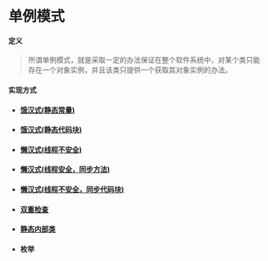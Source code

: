 # 单例模式

#### 定义

>所谓单例模式，就是采取一定的办法保证在整个软件系统中，对某个类只能存在一个对象实例，并且该类只提供一个获取其对象实例的办法。

#### 实现方式

* #### [饿汉式(静态常量)](hungry/constant.md)

* #### [饿汉式(静态代码块)](hungry/block.md)

* #### [懒汉式(线程不安全)](lazy/insecure.md)

* #### [懒汉式(线程安全，同步方法)](lazy/method.md)

* #### [懒汉式(线程不安全，同步代码块)](lazy/block.md)

* #### [双重检查](dcl/dcl.md)

* #### [静态内部类](inner/inner.md)

* #### 枚举
